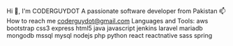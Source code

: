 Hi 👋, I'm CODERGUYDOT
A passionate software developer from Pakistan
📫 How to reach me coderguydot@gmail.com
Languages and Tools:
aws
bootstrap
css3
express
html5
java
javascript
jenkins
laravel
mariadb
mongodb
mssql
mysql
nodejs
php
python
react
reactnative
sass
spring
